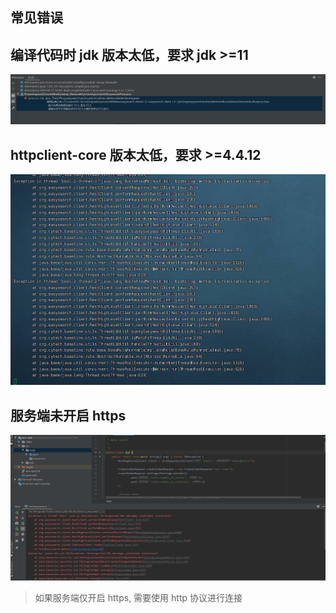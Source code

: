 ## 常见错误

## 编译代码时 jdk 版本太低，要求 jdk >=11
![JDK 版本过低](assets/version-need-17.jpg)

## httpclient-core 版本太低，要求 >=4.4.12
![HttpClient Core 版本过低](assets/httpclient-core-need-412.jpg)

## 服务端未开启 https
![服务端未开启 HTTPS](assets/server-no-https.jpg)

> 如果服务端仅开启 https, 需要使用 http 协议进行连接
